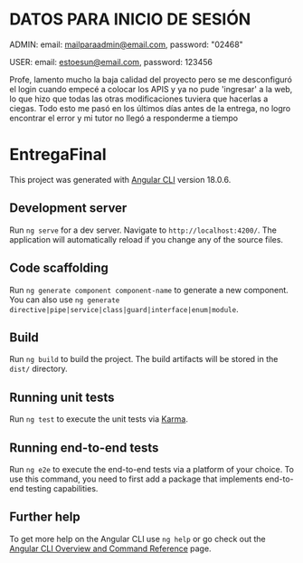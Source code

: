 # DATOS PARA INICIO DE SESIÓN
ADMIN:
email: mailparaadmin@email.com,
password: "02468"

USER:
email: estoesun@email.com,
password: 123456

Profe, lamento mucho la baja calidad del proyecto pero se me desconfiguró el login cuando empecé a colocar los APIS y ya no pude 'ingresar' a la web, lo que hizo que todas las otras modificaciones tuviera que hacerlas a ciegas. Todo esto me pasó en los últimos días antes de la entrega, no logro encontrar el error y mi tutor no llegó a responderme a tiempo



# EntregaFinal

This project was generated with [Angular CLI](https://github.com/angular/angular-cli) version 18.0.6.

## Development server

Run `ng serve` for a dev server. Navigate to `http://localhost:4200/`. The application will automatically reload if you change any of the source files.

## Code scaffolding

Run `ng generate component component-name` to generate a new component. You can also use `ng generate directive|pipe|service|class|guard|interface|enum|module`.

## Build

Run `ng build` to build the project. The build artifacts will be stored in the `dist/` directory.

## Running unit tests

Run `ng test` to execute the unit tests via [Karma](https://karma-runner.github.io).

## Running end-to-end tests

Run `ng e2e` to execute the end-to-end tests via a platform of your choice. To use this command, you need to first add a package that implements end-to-end testing capabilities.

## Further help

To get more help on the Angular CLI use `ng help` or go check out the [Angular CLI Overview and Command Reference](https://angular.dev/tools/cli) page.
